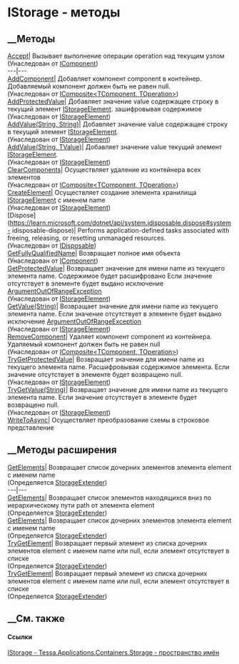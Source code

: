 # IStorage - методы
##  __Методы
[Accept](M_Tessa_Applications_Containers_IComponent_1_Accept.htm)|  Вызывает
выполнение операции operation над текущим узлом  
(Унаследован от
[IComponent<TOperation>](T_Tessa_Applications_Containers_IComponent_1.htm))  
---|---  
[AddComponent](M_Tessa_Applications_Containers_IComposite_2_AddComponent.htm)|
Добавляет компонент component в контейнер. Добавляемый компонент должен быть
не равен null.  
(Унаследован от [IComposite<TComponent,
TOperation>](T_Tessa_Applications_Containers_IComposite_2.htm))  
[AddProtectedValue](M_Tessa_Applications_Containers_Storage_IStorageElement_AddProtectedValue.htm)|
Добавляет значение value содержащее строку в текущий элемент
[IStorageElement](T_Tessa_Applications_Containers_Storage_IStorageElement.htm).
зашифровывая содержимое  
(Унаследован от
[IStorageElement](T_Tessa_Applications_Containers_Storage_IStorageElement.htm))  
[AddValue(String,
String)](M_Tessa_Applications_Containers_Storage_IStorageElement_AddValue.htm)|
Добавляет значение value содержащее строку в текущий элемент
[IStorageElement](T_Tessa_Applications_Containers_Storage_IStorageElement.htm).  
(Унаследован от
[IStorageElement](T_Tessa_Applications_Containers_Storage_IStorageElement.htm))  
[AddValue<TValue>(String,
TValue)](M_Tessa_Applications_Containers_Storage_IStorageElement_AddValue__1.htm)|
Добавляет значение value текущий элемент
[IStorageElement](T_Tessa_Applications_Containers_Storage_IStorageElement.htm).  
(Унаследован от
[IStorageElement](T_Tessa_Applications_Containers_Storage_IStorageElement.htm))  
[ClearComponents](M_Tessa_Applications_Containers_IComposite_2_ClearComponents.htm)|
Осуществляет удаление из контейнера всех элементов  
(Унаследован от [IComposite<TComponent,
TOperation>](T_Tessa_Applications_Containers_IComposite_2.htm))  
[CreateElement](M_Tessa_Applications_Containers_Storage_IStorageElement_CreateElement.htm)|
Осуществляет создание элемента хранилища
[IStorageElement](T_Tessa_Applications_Containers_Storage_IStorageElement.htm)
с именем name  
(Унаследован от
[IStorageElement](T_Tessa_Applications_Containers_Storage_IStorageElement.htm))  
[Dispose](https://learn.microsoft.com/dotnet/api/system.idisposable.dispose#system-
idisposable-dispose)| Performs application-defined tasks associated with
freeing, releasing, or resetting unmanaged resources.  
(Унаследован от
[IDisposable](https://learn.microsoft.com/dotnet/api/system.idisposable))  
[GetFullyQualifiedName](M_Tessa_Applications_Containers_IComponent_GetFullyQualifiedName.htm)|
Возвращает полное имя объекта  
(Унаследован от [IComponent](T_Tessa_Applications_Containers_IComponent.htm))  
[GetProtectedValue](M_Tessa_Applications_Containers_Storage_IStorageElement_GetProtectedValue.htm)|
Возвращает значение для имени name из текущего элемента name. Содержимое будет
расшифровано Если значение отсутствует в элементе будет выдано исключение
[ArgumentOutOfRangeException](https://learn.microsoft.com/dotnet/api/system.argumentoutofrangeexception)  
(Унаследован от
[IStorageElement](T_Tessa_Applications_Containers_Storage_IStorageElement.htm))  
[GetValue(String)](M_Tessa_Applications_Containers_Storage_IStorageElement_GetValue.htm)|
Возвращает значение для имени name из текущего элемента name. Если значение
отсутствует в элементе будет выдано исключение
[ArgumentOutOfRangeException](https://learn.microsoft.com/dotnet/api/system.argumentoutofrangeexception)  
(Унаследован от
[IStorageElement](T_Tessa_Applications_Containers_Storage_IStorageElement.htm))  
[RemoveComponent](M_Tessa_Applications_Containers_IComposite_2_RemoveComponent.htm)|
Удаляет компонент component из контейнера. Удаляемый компонент должен быть не
равен null  
(Унаследован от [IComposite<TComponent,
TOperation>](T_Tessa_Applications_Containers_IComposite_2.htm))  
[TryGetProtectedValue](M_Tessa_Applications_Containers_Storage_IStorageElement_TryGetProtectedValue.htm)|
Возвращает значение для имени name из текущего элемента name. Расшифровывая
содержимое элемента. Если значение отсутствует в элементе будет возвращено
null.  
(Унаследован от
[IStorageElement](T_Tessa_Applications_Containers_Storage_IStorageElement.htm))  
[TryGetValue(String)](M_Tessa_Applications_Containers_Storage_IStorageElement_TryGetValue.htm)|
Возвращает значение для имени name из текущего элемента name. Если значение
отсутствует в элементе будет возвращено null.  
(Унаследован от
[IStorageElement](T_Tessa_Applications_Containers_Storage_IStorageElement.htm))  
[WriteToAsync](M_Tessa_Applications_Containers_Storage_IStorage_WriteToAsync.htm)|
Осуществляет преобразование схемы в строковое представление  
## __Методы расширения
[GetElements](M_Tessa_Applications_Containers_Storage_StorageExtender_GetElements_1.htm)|
Возвращает список дочерних элементов элемента element с именем name  
(Определяется
[StorageExtender](T_Tessa_Applications_Containers_Storage_StorageExtender.htm))  
---|---  
[GetElements](M_Tessa_Applications_Containers_Storage_StorageExtender_GetElements.htm)|
Возвращает список элементов находящихся вниз по иерархическому пути path от
элемента element  
(Определяется
[StorageExtender](T_Tessa_Applications_Containers_Storage_StorageExtender.htm))  
[GetElements](M_Tessa_Applications_Containers_Storage_StorageExtender_GetElements_2.htm)|
Возвращает список дочерних элементов элемента element с именем name  
(Определяется
[StorageExtender](T_Tessa_Applications_Containers_Storage_StorageExtender.htm))  
[TryGetElement](M_Tessa_Applications_Containers_Storage_StorageExtender_TryGetElement.htm)|
Возвращает первый элемент из списка дочерних элементов element с именем name
или null, если элемент отсутствует в списке  
(Определяется
[StorageExtender](T_Tessa_Applications_Containers_Storage_StorageExtender.htm))  
[TryGetElement](M_Tessa_Applications_Containers_Storage_StorageExtender_TryGetElement_1.htm)|
Возвращает первый элемент из списка дочерних элементов element с именем name
или null, если элемент отсутствует в списке  
(Определяется
[StorageExtender](T_Tessa_Applications_Containers_Storage_StorageExtender.htm))  
##  __См. также
#### Ссылки
[IStorage - ](T_Tessa_Applications_Containers_Storage_IStorage.htm)
[Tessa.Applications.Containers.Storage - пространство
имён](N_Tessa_Applications_Containers_Storage.htm)
